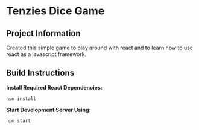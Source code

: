 # Tenzies Dice Game

## Project Information
Created this simple game to play around with react and to learn how to use react as a javascript framework. 

## Build Instructions

**Install Required React Dependencies:**
```commandline
npm install
```

**Start Development Server Using:**
```commandline
npm start
```



